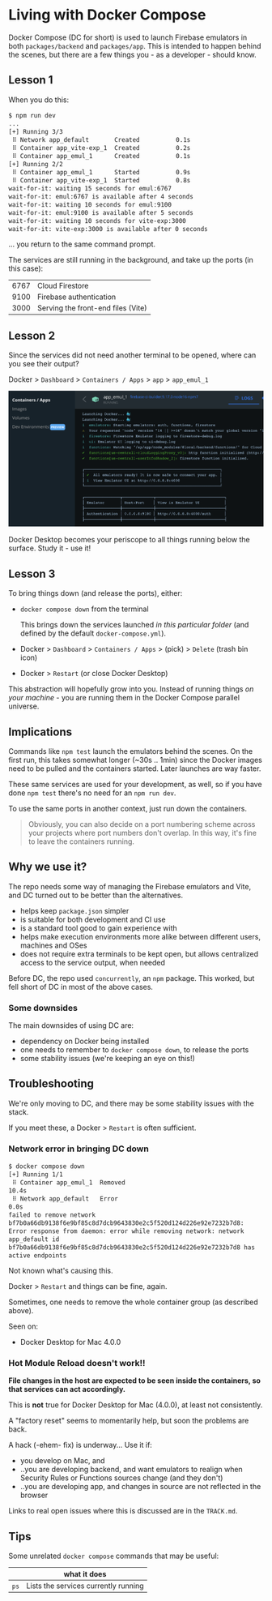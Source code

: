 # Living with Docker Compose

Docker Compose (DC for short) is used to launch Firebase emulators in both `packages/backend` and `packages/app`. This is intended to happen behind the scenes, but there are a few things you - as a developer - should know. 


## Lesson 1

When you do this:

```
$ npm run dev
...
[+] Running 3/3
 ⠿ Network app_default       Created          0.1s
 ⠿ Container app_vite-exp_1  Created          0.2s
 ⠿ Container app_emul_1      Created          0.1s
[+] Running 2/2
 ⠿ Container app_emul_1      Started          0.9s
 ⠿ Container app_vite-exp_1  Started          0.8s
wait-for-it: waiting 15 seconds for emul:6767
wait-for-it: emul:6767 is available after 4 seconds
wait-for-it: waiting 10 seconds for emul:9100
wait-for-it: emul:9100 is available after 5 seconds
wait-for-it: waiting 10 seconds for vite-exp:3000
wait-for-it: vite-exp:3000 is available after 0 seconds
```

... you return to the same command prompt.

The services are still running in the background, and take up the ports (in this case):

|||
|---|---|
|6767|Cloud Firestore|
|9100|Firebase authentication|
|3000|Serving the front-end files (Vite)|


## Lesson 2

Since the services did not need another terminal to be opened, where can you see their output?

Docker > `Dashboard` > `Containers / Apps` > `app` > `app_emul_1`

![](.images/dd-dashboard.png)

Docker Desktop becomes your periscope to all things running below the surface. Study it - use it!



## Lesson 3

To bring things down (and release the ports), either:

- `docker compose down` from the terminal

   This brings down the services launched *in this particular folder* (and defined by the default `docker-compose.yml`).
   
- Docker > `Dashboard` > `Containers / Apps` > (pick) > `Delete` (trash bin icon)

- Docker > `Restart` (or close Docker Desktop)


This abstraction will hopefully grow into you. Instead of running things *on your machine* - you are running them in the Docker Compose parallel universe.



## Implications

Commands like `npm test` launch the emulators behind the scenes. On the first run, this takes somewhat longer (~30s .. 1min) since the Docker images need to be pulled and the containers started. Later launches are way faster.

These same services are used for your development, as well, so if you have done `npm test` there's no need for an `npm run dev`.

To use the same ports in another context, just run down the containers. 

>Obviously, you can also decide on a port numbering scheme across your projects where port numbers don't overlap. In this way, it's fine to leave the containers running.


## Why we use it?

The repo needs some way of managing the Firebase emulators and Vite, and DC turned out to be better than the alternatives.

- helps keep `package.json` simpler
- is suitable for both development and CI use
- is a standard tool good to gain experience with
- helps make execution environments more alike between different users, machines and OSes
- does not require extra terminals to be kept open, but allows centralized access to the service output, when needed

Before DC, the repo used `concurrently`, an `npm` package. This worked, but fell short of DC in most of the above cases.

### Some downsides

The main downsides of using DC are:

- dependency on Docker being installed
- one needs to remember to `docker compose down`, to release the ports
- some stability issues (we're keeping an eye on this!)


## Troubleshooting

We're only moving to DC, and there may be some stability issues with the stack. 

If you meet these, a Docker > `Restart` is often sufficient.

<!-- hidden
If you understand what causes them, please share the knowledge / suggest a PR to avoid them.
-->

### Network error in bringing DC down

```
$ docker compose down
[+] Running 1/1
 ⠿ Container app_emul_1  Removed                                                                                                                                                                                                                 10.4s
 ⠿ Network app_default   Error                                                                                                                                                                                                                    0.0s
failed to remove network bf7b0a66db9138f6e9bf85c8d7dcb9643830e2c5f520d124d226e92e7232b7d8: Error response from daemon: error while removing network: network app_default id bf7b0a66db9138f6e9bf85c8d7dcb9643830e2c5f520d124d226e92e7232b7d8 has active endpoints
```

Not known what's causing this.

Docker > `Restart` and things can be fine, again.

Sometimes, one needs to remove the whole container group (as described above).

Seen on:

- Docker Desktop for Mac 4.0.0


### Hot Module Reload doesn't work!!

**File changes in the host are expected to be seen inside the containers, so that services can act accordingly.**

This is **not** true for Docker Desktop for Mac (4.0.0), at least not consistently.

A "factory reset" seems to momentarily help, but soon the problems are back.

A hack (-ehem- fix) is underway... Use it if:

- you develop on Mac, and
- ..you are developing backend, and want emulators to realign when Security Rules or Functions sources change (and they don't)
- ..you are developing app, and changes in source are not reflected in the browser

Links to real open issues where this is discussed are in the `TRACK.md`.


## Tips

Some unrelated `docker compose` commands that may be useful:

||what it does|
|---|---|
|`ps`|Lists the services currently running|

